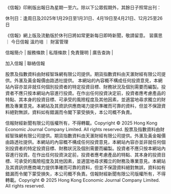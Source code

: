 《信報》印刷版出報日為星期一至六。除以下公眾假期外，其餘日子照常出刊：

休刊日：逢周日及2025年1月29日至1月31日、4月19日至4月21日、12月25至26日

《信報》網上版及流動版於休刊日將如常更新每日即時新聞，敬請留意。
習廣思
      		      	 ｜ 
     			       		      	 	今日信報
溫灼培
      		      	 ｜ 
     			       		      	 	財富管理

信報簡介 | 
	        服務條款 | 
	        私隱條款 | 
	        免責聲明 | 
	        廣告查詢 | 
			
加入信報 | 
	        聯絡信報

股票及指數資料由財經智珠網有限公司提供。期貨指數資料由天滙財經有限公司提供。外滙及黃金報價由路透社提供。
本網站的內容概不構成任何投資意見，本網站內容亦並非就任何個別投資者的特定投資目標、財務狀況及個別需要而編製。投資者不應只按本網站內容進行投資。在作出任何投資決定前，投資者應考慮產品的特點、其本身的投資目標、可承受的風險程度及其他因素，並適當地尋求獨立的財務及專業意見。本網站及其資訊供應商竭力提供準確而可靠的資料，但並不保證資料絕對無誤，資料如有錯漏而令閣下蒙受損失，本公司概不負責。

信報財經新聞有限公司版權所有，不得轉載。Copyright © 2025 Hong Kong Economic Journal Company Limited. All rights reserved.
股票及指數資料由財經智珠網有限公司提供。期貨指數資料由天滙財經有限公司提供。外滙及黃金報價由路透社提供。本網站的內容概不構成任何投資意見，本網站內容亦並非就任何個別投資者的特定投資目標、財務狀況及個別需要而編製。投資者不應只按本網站內容進行投資。在作出任何投資決定前，投資者應考慮產品的特點、其本身的投資目標、可承受的風險程度及其他因素，並適當地尋求獨立的財務及專業意見。本網站及其資訊供應商竭力提供準確而可靠的資料，但並不保證資料絕對無誤，資料如有錯漏而令閣下蒙受損失，本公司概不負責。信報財經新聞有限公司版權所有，不得轉載。Copyright © 2025 Hong Kong Economic Journal Company Limited. All rights reserved.